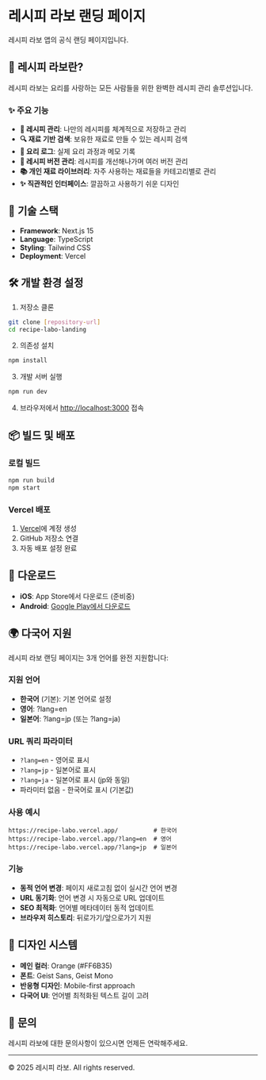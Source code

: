 # 레시피 라보 랜딩 페이지

레시피 라보 앱의 공식 랜딩 페이지입니다.

## 🍳 레시피 라보란?

레시피 라보는 요리를 사랑하는 모든 사람들을 위한 완벽한 레시피 관리 솔루션입니다.

### ✨ 주요 기능

- **📝 레시피 관리**: 나만의 레시피를 체계적으로 저장하고 관리
- **🔍 재료 기반 검색**: 보유한 재료로 만들 수 있는 레시피 검색
- **📔 요리 로그**: 실제 요리 과정과 메모 기록
- **🔄 레시피 버전 관리**: 레시피를 개선해나가며 여러 버전 관리
- **📚 개인 재료 라이브러리**: 자주 사용하는 재료들을 카테고리별로 관리
- **✨ 직관적인 인터페이스**: 깔끔하고 사용하기 쉬운 디자인

## 🚀 기술 스택

- **Framework**: Next.js 15
- **Language**: TypeScript
- **Styling**: Tailwind CSS
- **Deployment**: Vercel

## 🛠️ 개발 환경 설정

1. 저장소 클론
```bash
git clone [repository-url]
cd recipe-labo-landing
```

2. 의존성 설치
```bash
npm install
```

3. 개발 서버 실행
```bash
npm run dev
```

4. 브라우저에서 [http://localhost:3000](http://localhost:3000) 접속

## 📦 빌드 및 배포

### 로컬 빌드
```bash
npm run build
npm start
```

### Vercel 배포
1. [Vercel](https://vercel.com)에 계정 생성
2. GitHub 저장소 연결
3. 자동 배포 설정 완료

## 📱 다운로드

- **iOS**: App Store에서 다운로드 (준비중)
- **Android**: [Google Play에서 다운로드](https://play.google.com/store/apps/details?id=com.zerodice0.recipick_flutter)

## 🌍 다국어 지원

레시피 라보 랜딩 페이지는 3개 언어를 완전 지원합니다:

### 지원 언어
- **한국어** (기본): 기본 언어로 설정
- **영어**: ?lang=en
- **일본어**: ?lang=jp (또는 ?lang=ja)

### URL 쿼리 파라미터
- `?lang=en` - 영어로 표시
- `?lang=jp` - 일본어로 표시  
- `?lang=ja` - 일본어로 표시 (jp와 동일)
- 파라미터 없음 - 한국어로 표시 (기본값)

### 사용 예시
```
https://recipe-labo.vercel.app/          # 한국어
https://recipe-labo.vercel.app/?lang=en  # 영어
https://recipe-labo.vercel.app/?lang=jp  # 일본어
```

### 기능
- **동적 언어 변경**: 페이지 새로고침 없이 실시간 언어 변경
- **URL 동기화**: 언어 변경 시 자동으로 URL 업데이트
- **SEO 최적화**: 언어별 메타데이터 동적 업데이트
- **브라우저 히스토리**: 뒤로가기/앞으로가기 지원

## 🎨 디자인 시스템

- **메인 컬러**: Orange (#FF6B35)
- **폰트**: Geist Sans, Geist Mono
- **반응형 디자인**: Mobile-first approach
- **다국어 UI**: 언어별 최적화된 텍스트 길이 고려

## 📧 문의

레시피 라보에 대한 문의사항이 있으시면 언제든 연락해주세요.

---

© 2025 레시피 라보. All rights reserved.